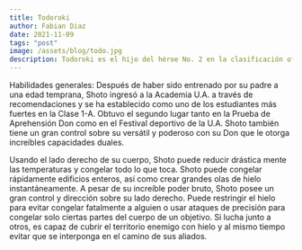 ```yaml
---
title: Todoroki
author: Fabian Diaz
date: 2021-11-09
tags: "post"
image: /assets/blog/todo.jpg
description: Todoroki es el hijo del héroe No. 2 en la clasificación oficial, conocido como Endeavor. Nacido de un matrimonio por conveniencia para mezclar habilidades entre sí, el joven es el "experimento" perfecto para su padre, que buscaba crear un balance entre su habilidad, la llama infernal, y la de su esposa, que era un quirk de hielo. Gracias a esto, la mitad de su cuerpo puede encenderse como una llama y ser utilizada también como proyectil, mientras que la otra mitad puede crear estructuras de hielo controladas e incluso lluvias de carámbanos.
---
```

Habilidades generales: Después de haber sido entrenado por su padre a una edad temprana, Shoto ingresó a la Academia U.A. a través de recomendaciones y se ha establecido como uno de los estudiantes más fuertes en la Clase 1-A. Obtuvo el segundo lugar tanto en la Prueba de Aprehensión Don como en el Festival deportivo de la U.A. Shoto también tiene un gran control sobre su versátil y poderoso con su Don que le otorga increíbles capacidades duales.

Usando el lado derecho de su cuerpo, Shoto puede reducir drástica mente las temperaturas y congelar todo lo que toca. Shoto puede congelar rápidamente edificios enteros, así como crear grandes olas de hielo instantáneamente. A pesar de su increíble poder bruto, Shoto posee un gran control y dirección sobre su lado derecho. Puede restringir el hielo para evitar congelar fatalmente a alguien o usar ataques de precisión para congelar solo ciertas partes del cuerpo de un objetivo. Si lucha junto a otros, es capaz de cubrir el territorio enemigo con hielo y al mismo tiempo evitar que se interponga en el camino de sus aliados.
